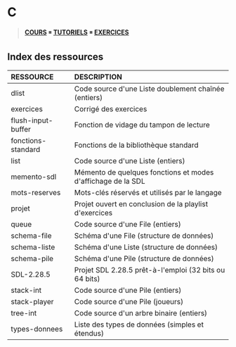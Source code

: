 # C

> [**COURS**](https://www.youtube.com/playlist?list=PLrSOXFDHBtfEh6PCE39HERGgbbaIHhy4j) ◾ [**TUTORIELS**](https://www.youtube.com/playlist?list=PLrSOXFDHBtfECGo-do0Xf6o3fjc8Rta5N) ◾ [**EXERCICES**](https://www.youtube.com/playlist?list=PLrSOXFDHBtfF6lXQpJ4hBha76DsQufiEQ)

## Index des ressources

|RESSOURCE|DESCRIPTION|
|:--|:--|
|dlist|Code source d'une Liste doublement chaînée (entiers)|
|exercices|Corrigé des exercices|
|flush-input-buffer|Fonction de vidage du tampon de lecture|
|fonctions-standard|Fonctions de la bibliothèque standard|
|list|Code source d'une Liste (entiers)|
|memento-sdl|Mémento de quelques fonctions et modes d'affichage de la SDL|
|mots-reserves|Mots-clés réservés et utilisés par le langage|
|projet|Projet ouvert en conclusion de la playlist d'exercices|
|queue|Code source d'une File (entiers)|
|schema-file|Schéma d'une File (structure de données)|
|schema-liste|Schéma d'une Liste (structure de données)|
|schema-pile|Schéma d'une Pile (structure de données)|
|SDL-2.28.5|Projet SDL 2.28.5 prêt-à-l'emploi (32 bits ou 64 bits)|
|stack-int|Code source d'une Pile (entiers)|
|stack-player|Code source d'une Pile (joueurs)|
|tree-int|Code source d'un arbre binaire (entiers)|
|types-donnees|Liste des types de données (simples et étendus)|
